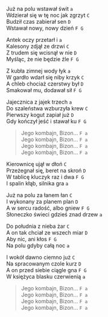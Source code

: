 Już na polu wstawał świt `a`  
Wdzierał się w tę noc jak zgrzyt `C`  
Budził czas zabierał sen `D`  
Wstawał nowy, nowy dzień `F G`  

Antek oczy przetarł i `a`  
Kalesony zdjął ze drzwi `C`  
Z trudem się wcisnął w nie `D`  
Myśląc, że nie będzie źle `F G`  

Z kubła zimnej wody łyk `a`  
W gardło wdarł się niby krzyk `C`  
A chleb chociaż czerstwy był `D`  
Smakował mu, dodawał sił `F G`  

Jajecznica z jajek trzech `a`  
Do szaleństwa wzburzyła krew `C`  
Pierwszy kogut zapiał już `D`  
Gdy kończył jeść i stawał ku `F G`  

>Jego kombajn, Bizon... `F a`  
>Jego kombajn, Bizon... `F a`  
>Jego kombajn, Bizon... `F a`  
>Jego kombajn, Bizon... `F a`  

Kierownicę ujął w dłoń `C`  
Przeżegnał się, beret na skroń `D`  
W tablicę kluczyk raz i dwa `F G`  
I spalin kłąb, silnika gra `a`  

Już na polu za łanem łan `C`  
I wykonany za planem plan `D`  
A w sercu radość, albo gniew `F G`  
Słoneczko świeci gdzieś znad drzew `a`  

Do południa z nieba żar `C`  
A on tak chciał ze wszech miar `D`  
Aby nic, ani kłos `F G`  
Na polu gdyby całą noc `a`  

I wokół dawno ciemno już `C`  
Na spracowanym czole kurz `D`  
A on przed siebie ciągle gna `F G`  
W księżyca blasku czerwienią `a`  

>Jego kombajn, Bizon... `F a`  
>Jego kombajn, Bizon... `F a`  
>Jego kombajn, Bizon... `F a`  
>Jego kombajn, Bizon... `F a`  
